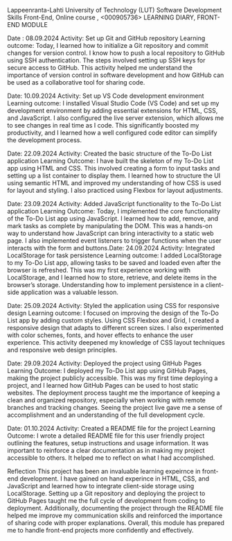 Lappeenranta-Lahti University of Technology (LUT)
Software Development Skills Front-End, Online course
<Shafim Raiyan Hossain>, <000905736>
LEARNING DIARY, FRONT-END MODULE

Date : 08.09.2024
Activity: Set up Git and GitHub repository
Learning outcome: Today, I learned how to initialize a Git repository and commit changes
for version control. I know how to push a local repository to GitHub using SSH
authentication. The steps involved setting up SSH keys for secure access to GitHub. This
activity helped me understand the importance of version control in software development
and how GitHub can be used as a collaborative tool for sharing code.

Date: 10.09.2024
Activity: Set up VS Code development environment
Learning outcome: I installed Visual Studio Code (VS Code) and set up my development
environment by adding essential extensions for HTML, CSS, and JavaScript. I also
configured the live server extension, which allows me to see changes in real time as I code.
This significantly boosted my productivity, and I learned how a well configured code
editor can simplify the development process.

Date: 22.09.2024
Activity: Created the basic structure of the To-Do List application
Learning Outcome: I have built the skeleton of my To-Do List app using HTML and CSS.
This involved creating a form to input tasks and setting up a list container to display them.
I learned how to structure the UI using semantic HTML and improved my understanding
of how CSS is used for layout and styling. I also practiced using Flexbox for layout
adjustments.

Date: 23.09.2024
Activity: Added JavaScript functionality to the To-Do List application
Learning Outcome: Today, I implemented the core functionality of the To-Do List app
using JavaScript. I learned how to add, remove, and mark tasks as complete by
manipulating the DOM. This was a hands-on way to understand how JavaScript can bring
interactivity to a static web page. I also implemented event listeners to trigger functions
when the user interacts with the form and buttons.Date: 24.09.2024
Activity: Integrated LocalStorage for task persistence
Learning outcome: I added LocalStorage to my To-Do List app, allowing tasks to be saved
and loaded even after the browser is refreshed. This was my first experience working with
LocalStorage, and I learned how to store, retrieve, and delete items in the browser’s
storage. Understanding how to implement persistence in a client-side application was a
valuable lesson.

Date: 25.09.2024
Activity: Styled the application using CSS for responsive design
Learning outcome: I focused on improving the design of the To-Do List app by adding
custom styles. Using CSS Flexbox and Grid, I created a responsive design that adapts to
different screen sizes. I also experimented with color schemes, fonts, and hover effects to
enhance the user experience. This activity deepened my knowledge of CSS layout
techniques and responsive web design principles.

Date: 29.09.2024
Activity: Deployed the project using GitHub Pages
Learning Outcome: I deployed my To-Do List app using GitHub Pages, making the project
publicly accessible. This was my first time deploying a project, and I learned how GitHub
Pages can be used to host static websites. The deployment process taught me the
importance of keeping a clean and organized repository, especially when working with
remote branches and tracking changes. Seeing the project live gave me a sense of
accomplishment and an understanding of the full development cycle.

Date: 01.10.2024
Activity: Created a README file for the project
Learning Outcome: I wrote a detailed README file for this user friendly project outlining
the features, setup instructions and usage information. It was important to reinforce a clear
documentation as in making my project accessible to others. It helped me to reflect on
what I had accomplished.

Reflection
This project has been an invaluable learning expeirnce in front-end development. I have
gained on hand experince in HTML, CSS, and JavaScript and learned how to integrate
client-side storage using LocalStorage. Setting up a Git repository and deploying the
project to GitHub Pages taught me the full cycle of development from coding to
deployment. Additionally, documenting the project through the README file helped me
improve my communication skills and reinforced the importance of sharing code with
proper explanations. Overall, this module has prepared me to handle front-end projects
more confidently and effectively.